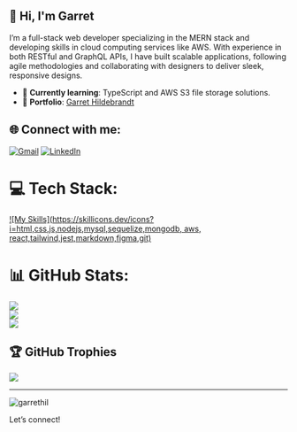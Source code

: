 ## 👋 Hi, I'm Garret

I’m a full-stack web developer specializing in the MERN stack and developing skills in cloud computing services like AWS. With experience in both RESTful and GraphQL APIs, I have built scalable applications, following agile methodologies and collaborating with designers to deliver sleek, responsive designs.

- 🌱 **Currently learning**: TypeScript and AWS S3 file storage solutions.
- 🔗 **Portfolio**: [Garret Hildebrandt](https://garrethildebrandt.netlify.app/)



## 🌐 Connect with me:
[![Gmail](https://img.shields.io/badge/Gmail-D14836?style=for-the-badge&logo=gmail&logoColor=white)](mailto:garrethildebrandt@gmail.com)
[![LinkedIn](https://img.shields.io/badge/linkedin-%230077B5.svg?style=for-the-badge&logo=linkedin&logoColor=white)](https://www.linkedin.com/in/garret-hildebrandt-6887662b1/)




# 💻 Tech Stack:
[![My Skills](https://skillicons.dev/icons?i=html,css,js,nodejs,mysql,sequelize,mongodb, aws, react,tailwind,jest,markdown,figma,git)](https://skillicons.dev)


# 📊 GitHub Stats:
![](https://github-readme-stats.vercel.app/api?username=garrethil&theme=react&hide_border=false&include_all_commits=false&count_private=false)<br/>
![](https://github-readme-streak-stats.herokuapp.com/?user=garrethil&theme=react&hide_border=false)<br/>
![](https://github-readme-stats.vercel.app/api/top-langs/?username=garrethil&theme=react&hide_border=false&include_all_commits=false&count_private=false&layout=compact)


## 🏆 GitHub Trophies
![](https://github-profile-trophy.vercel.app/?username=garrethil&theme=tokyonight&no-frame=false&no-bg=false&margin-w=4)

---
<p align="left"> <img src="https://komarev.com/ghpvc/?username=garrethil&label=Profile%20views&color=0e75b6&style=flat" alt="garrethil" /> </p>


Let’s connect!

